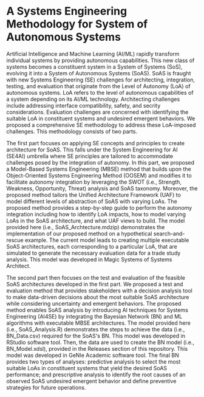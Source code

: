 # A Systems Engineering Methodology for System of Autonomous Systems

Artificial Intelligence and Machine Learning (AI/ML) rapidly transform individual systems by providing autonomous capabilities. This new class of systems becomes a constituent system in a System of Systems (SoS), evolving it into a System of Autonomous Systems (SoAS). SoAS is fraught with new Systems Engineering (SE) challenges for architecting, integration, testing, and evaluation that originate from the Level of Autonomy (LoA) of autonomous systems. LoA refers to the level of autonomous capabilities of a system depending on its AI/ML technology. Architecting challenges include addressing interface compatibility, safety, and secrity considerations. Evaluation challenges are concerned with identifying the suitable LoA in constituent systems and undesired emergent behaviors. 
We proposed a comprehensive SE methodology to address these LoA-imposed challenges. This methodology consists of two parts. 

The first part focuses on applying SE concepts and principles to create architecture for SoAS. This falls under the System Engineering for AI (SE4AI) umbrella where SE principles are tailored to accommodate challenges posed by the integration of autonomy. In this part, we proposed a Model-Based Systems Engineering (MBSE) method that builds upon the Object-Oriented Systems Engineering Method (OOSEM) and modifies it to facilitate autonomy integration by leveraging the SWOT (i.e., Strength, Weakness, Opportunity, Threat) analysis and SoAS taxonomy. Moreover, the proposed method tailors the Unified Architecture Framework (UAF) to model different levels of abstraction of SoAS with varying LoAs. The proposed method provides a step-by-step guide to perform the autonomy integration including how to identify LoA impacts, how to model varying LoAs in the SoAS architecture, and what UAF views to build. The model provided here (i.e., SoAS_Archtecture.mdzip) demonstrates the implementation of our proposed method on a hypothetical search-and-rescue example. The current model leads to creating multiple executable SoAS architectures, each corresponding to a particular LoA, that are simulated to generate the necessary evaluation data for a trade study analysis. This model was developed in Magic Systems of Systems Architect.

The second part then focuses on the test and evaluation of the feasible SoAS architectures developed in the first part. We proposed a test and evaluation method that provides stakeholders with a decision analysis tool to make data-driven decisions about the most suitable SoAS architecture while considering uncertainty and emergent behaviors. The proposed method enables SoAS analysis by introducing AI techniques for Systems Engineering (AI4SE) by integrating the Bayesian Network (BN) and ML algorithms with executable MBSE architectures. The model provided here (i.e., SoAS_Analysis.R) demonstrates the steps to achieve the data (i.e., BN_Data.csv) required for the SoAS's BN. This model was developed in RStudio software tool. Then, the data are used to create the BN model (i.e., BN_Model.xdsl), provided in the Releases section of this repository. This model was developed in GeNIe Academic software tool. The final BN provides two types of analyses: predictive analysis to select the most suitable LoAs in constituent systems that yield the desired SoAS performance; and prescriptive analysis to identify the root causes of an observed SoAS undesired emergent behavior and define preventive strategies for future operations.


